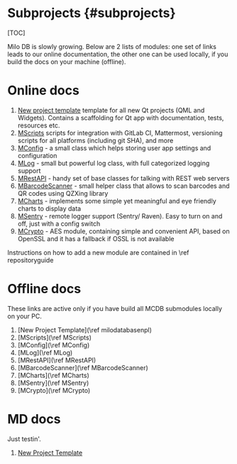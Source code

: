 Subprojects {#subprojects}
===

[TOC]

Milo DB is slowly growing. Below are 2 lists of modules: one set of links leads to our online documentation, the other one can be used locally, if you build the docs on your machine (offline).

# Online docs

1. [New project template](https://docs.milosolutions.com/milo-code-db/newprojecttemplate/) template for all new Qt projects (QML and Widgets).
Contains a scaffolding for Qt app with documentation, tests, resources etc.
2. [MScripts](https://docs.milosolutions.com/milo-code-db/mscripts/) scripts for integration with GitLab CI, Mattermost, versioning
scripts for all platforms (including git SHA), and more
3. [MConfig](https://docs.milosolutions.com/milo-code-db/mconfig/) - a small class which helps storing user app settings and configuration
4. [MLog](https://docs.milosolutions.com/milo-code-db/mlog/) - small but powerful log class, with full categorized logging support
5. [MRestAPI](https://docs.milosolutions.com/milo-code-db/mrestapi/) - handy set of base classes for talking with REST web servers
6. [MBarcodeScanner](https://docs.milosolutions.com/milo-code-db/mbarcodescanner/) - small helper class that allows to scan barcodes and QR codes
using QZXing library
7. [MCharts](https://docs.milosolutions.com/milo-code-db/mcharts/) - implements some simple yet meaningful and eye friendly charts to display data
8. [MSentry](https://docs.milosolutions.com/milo-code-db/msentry/) - remote logger support (Sentry/ Raven). Easy to turn on and off, just with a config switch
9. [MCrypto](https://docs.milosolutions.com/milo-code-db/mcrypto/) - AES module, containing simple and convenient API, based on OpenSSL and it has a fallback if OSSL is not available

Instructions on how to add a new module are contained in \ref repositoryguide

# Offline docs

These links are active only if you have build all MCDB submodules locally on
your PC.

1. [New Project Template](\ref milodatabasenpl)
2. [MScripts](\ref MScripts)
3. [MConfig](\ref MConfig)
4. [MLog](\ref MLog)
5. [MRestAPI](\ref MRestAPI)
6. [MBarcodeScanner](\ref MBarcodeScanner)
7. [MCharts](\ref MCharts)
8. [MSentry](\ref MSentry)
9. [MCrypto](\ref MCrypto)

# MD docs

Just testin'.

1. [New Project Template](../packages/mwizardtemplate/README.md)
